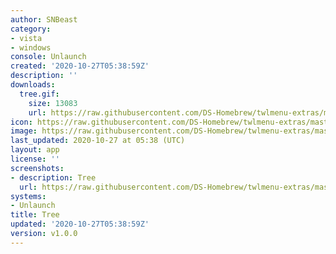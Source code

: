 ```yaml
---
author: SNBeast
category:
- vista
- windows
console: Unlaunch
created: '2020-10-27T05:38:59Z'
description: ''
downloads:
  tree.gif:
    size: 13083
    url: https://raw.githubusercontent.com/DS-Homebrew/twlmenu-extras/master/_nds/TWiLightMenu/unlaunch/backgrounds/tree.gif
icon: https://raw.githubusercontent.com/DS-Homebrew/twlmenu-extras/master/_nds/TWiLightMenu/unlaunch/backgrounds/tree.gif
image: https://raw.githubusercontent.com/DS-Homebrew/twlmenu-extras/master/_nds/TWiLightMenu/unlaunch/backgrounds/tree.gif
last_updated: 2020-10-27 at 05:38 (UTC)
layout: app
license: ''
screenshots:
- description: Tree
  url: https://raw.githubusercontent.com/DS-Homebrew/twlmenu-extras/master/_nds/TWiLightMenu/unlaunch/backgrounds/tree.gif
systems:
- Unlaunch
title: Tree
updated: '2020-10-27T05:38:59Z'
version: v1.0.0
---
```

